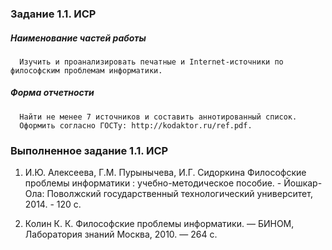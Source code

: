 ### Задание 1.1. ИСР

##### Наименование частей работы
      
      Изучить и проанализировать печатные и Internet-источники по философским проблемам информатики.

##### Форма отчетности
      
      Найти не менее 7 источников и составить аннотированный список.
      Оформить согласно ГОСТу: http://kodaktor.ru/ref.pdf.

### Выполненное задание 1.1. ИСР

1. И.Ю. Алексеева, Г.М. Пурынычева, И.Г. Сидоркина Философские проблемы информатики : учебно-методическое пособие. - Йошкар-Ола: Поволжский государственный технологический университет, 2014. - 120 с.

1. Колин К. К. Философские проблемы информатики. — БИНОМ, Лаборатория знаний Москва, 2010. — 264 с. 
